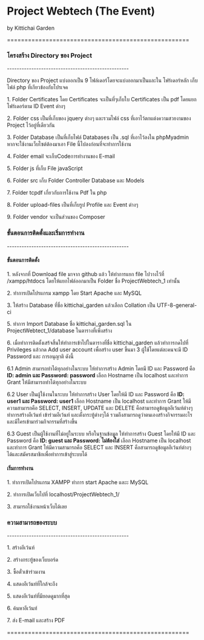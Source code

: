 <!DOCTYPE html>
<html>
<head>
	<meta charset="utf-8">
</head>
<body>
	<h1>Project Webtech (The Event)</h1>
	<p>by Kittichai Garden</p>
	====================================================
	<h3>โครงสร้าง Directory ของ Project</h3>
	--------------------------------------------------
	<p>Directory ของ Project แบ่งออกเป็น 9 โฟล์เดอร์โดยจะแบ่งออกมาเป็นและใน โฟร์เดอร์หลัก เก็บไฟล์ php ที่เกียวข้องกับโปรเจค</p>
	<p>1. Folder Certificates โดย Certificates จะเป็นที่ๆเก็บใบ Certificates เป็น pdf โดยแยกโฟร์เดอร์ตาม ID Event ต่างๆ</p>
	<p>2. Folder css เป็นที่เก็บของ jquery ต่างๆ และรวมไฟล์ css ที่เอาไว้ตกแต่งความสวยงามของ Project ไว้อยู่ที่เดียวกัน</p>
	<p>3. Folder Database เป็นที่เก็บไฟล์ Databases เป็น .sql ที่เอาไว้ลงใน phpMyadmin หากจะใช้งานเว็บไซต์ต้องมาเอา File นี้ไปลงก่อนที่จะทำการใช้งาน </p>
	<p>4. Folder email จะเก็บCodeการทำงานของ E-mail </p>
	<p>5. Folder js ที่เก็บ File javaScript </p>
	<p>6. Folder src เก็บ Folder Controller Database และ Models</p>
	<p>7. Folder tcpdf เกี่ยวกับการใช้งาน Pdf ใน php</p>
	<p>8. Folder upload-files เป็นที่เก็บรูป Profile และ Event ต่างๆ</p>
	<p>9. Folder vendor จะเป็นส่วนของ Composer</p>
	<h3>ขั้นตอนการติดตั้งและเริ่มการทำงาน</h3>
	--------------------------------------------------
	<h4>ขั้นตอนการติดตั้ง</h4>
	<p>1. หลังจากที่ Download file มาจาก github แล้ว ให้ทำการแยก file ไปวางไว้ที่ /xampp/htdocs โดยให้แยกไฟล์ออกมาเป็น Folder ชื่อ ProjectWebtech_1 เท่านั้น</p>
	<p>2. ทำการเปิดโปรแกรม xampp โดย Start Apache และ MySQL
	<p>3. ให้สร้าง Database ที่ชื่อ kittichai_garden แล้วเลือก Collation เป็น UTF-8-general-ci</p>
	<p>5. ทำการ Import Database ชื่อ kittichai_garden.sql ใน ProjectWebtect_1/database ในตารางที่เพิ่งสร้าง </p>
	<p>6. เมื่อทำการติดตั้งเสร้จสิ้นให้ทำการเข้าไปในตารางที่ชื่อ kittichai_garden แล้วทำการกดไปที่ Privileges แล้วกด Add user account เพื่อสร้าง user ขึ้นมา 3 ผู้ใช้โดยแต่ละคนจะมี ID Password และ การอนุญาติ ดังนี้</p>
	<p>6.1 Admin สามารถทำได้ทุกอย่างในระบบ ให้ทำการสร้าง Admin โดยมี ID และ Password คือ <b>ID: admin และ Password: password</b>
	เลือก Hostname เป็น localhost และทำการ Grant ให้มีสามารถทำได้ทุกอย่างในระบบ</p>
	<p>6.2 User เป็นผู้ใช้งานในระบบ ให้ทำการสร้าง User โดยให้มี ID และ Password คือ <b>ID: user1 และ Password: user1</b> เลือก Hostname เป็น localhost และทำการ Grant ให้มีความสามารถคือ SELECT, INSERT, UPDATE และ DELETE คือสามารถดูข้อมูลอีเว้นท์ต่างๆ ทำการสร้างอีเว้นท์ เข้าร่วมอีเว้นท์ และตั้งกระทู้ต่างๆได้ รวมถึงสามารถดูว่าตนเองสร้างกิจกรรมอะไร และมีใครเข้ามาร่วมกิจกรรมที่สร้างขึ้น</p>
	<p>6.3 Guest เป็นผู้ใช้งานที่ไม่อยู่ในระบบ หรือในฐานข้อมููล ให้ทำการสร้าง Guest โดยให้มี ID และ Password คือ <b>ID: guest และ Password: ไม่ต้องใส่</b> เลือก Hostname เป็น localhost และทำการ Grant ให้มีความสามารถคือ SELECT และ INSERT คือสามารถดูข้อมูลอีเว้นท์ต่างๆ ได้และสมัครสมาชิกเพื่อทำการเข้าสู่ระบบได้</p>
	<h4>เริ่มการทำงาน</h4>
	<p>1. ทำการเปิดโปรแกรม XAMPP ทำการ start Apache และะ MySQL</p>
	<p>2. ทำการเปิดเว็บไปที่ localhost/ProjectWebtech_1/</p>
	<p>3. สามารถใช้งานหน้าเว็บได้เลย</p>
	<h3>ความสามารถของระบบ</h3>
	--------------------------------------------------
	<p>1. สร้างอีเว้นท์</p>
	<p>2. สร้างกระทู้ของเว็บบอร์ด</p>
	<p>3. ซื้อตั๋วเข้าร่วมงาน</p>
	<p>4. แสดงอีเว้นท์ที่ใกล้จะถึง</p>
	<p>5. แสดงอีเว้นท์ที่มียอดดูมากที่สุด</p>
	<p>6. ค้นหาอีเว้นท์</p>
	<p>7. ส่ง E-mail และสร้าง PDF</p>
	====================================================


</body>
</html>
